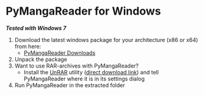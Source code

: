PyMangaReader for Windows
=========================

***Tested with Windows 7***

1. Download the latest windows package for your architecture (x86 or x64) from here:
	- [PyMangaReader Downloads](https://github.com/jschmer/PyMangaReader/releases)
2. Unpack the package
4. Want to use RAR-archives with PyMangaReader?
	- Install the [UnRAR] utility ([direct download link][UnRAR-Win-Link]) and tell PyMangaReader where it is in its settings dialog
5. Run PyMangaReader in the extracted folder

[UnRAR]: http://www.rarlab.com/rar_add.htm
[UnRAR-Win-Link]: http://www.rarlab.com/rar/unrarw32.exe
[7zip]: http://www.7-zip.de/